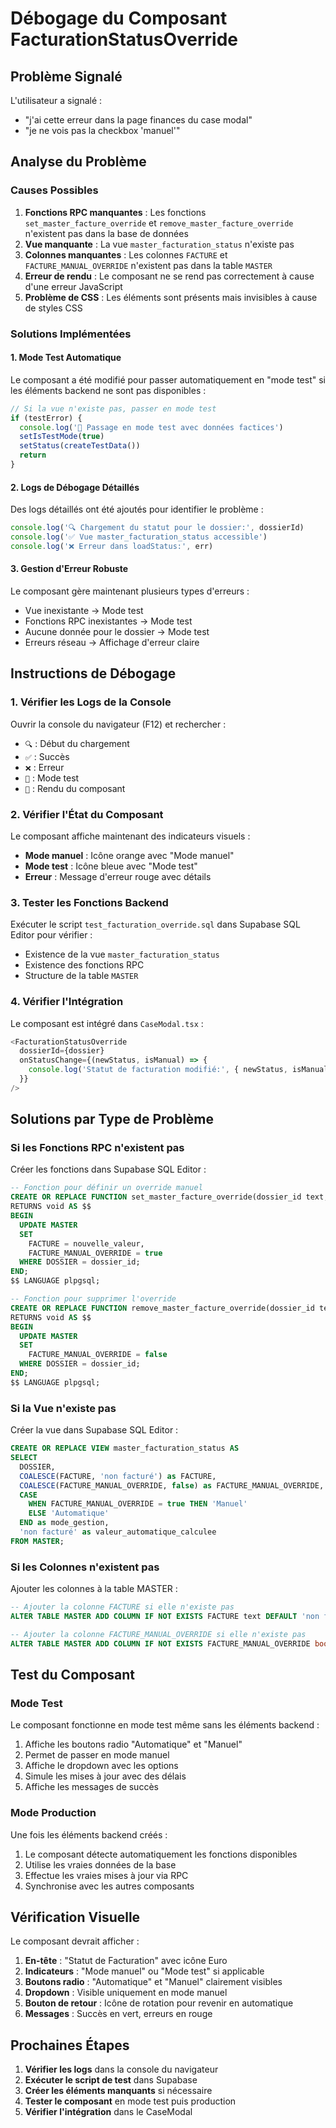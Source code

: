 # Débogage du Composant FacturationStatusOverride

## Problème Signalé

L'utilisateur a signalé :
- "j'ai cette erreur dans la page finances du case modal"
- "je ne vois pas la checkbox 'manuel'"

## Analyse du Problème

### Causes Possibles

1. **Fonctions RPC manquantes** : Les fonctions `set_master_facture_override` et `remove_master_facture_override` n'existent pas dans la base de données
2. **Vue manquante** : La vue `master_facturation_status` n'existe pas
3. **Colonnes manquantes** : Les colonnes `FACTURE` et `FACTURE_MANUAL_OVERRIDE` n'existent pas dans la table `MASTER`
4. **Erreur de rendu** : Le composant ne se rend pas correctement à cause d'une erreur JavaScript
5. **Problème de CSS** : Les éléments sont présents mais invisibles à cause de styles CSS

### Solutions Implémentées

#### 1. Mode Test Automatique

Le composant a été modifié pour passer automatiquement en "mode test" si les éléments backend ne sont pas disponibles :

```typescript
// Si la vue n'existe pas, passer en mode test
if (testError) {
  console.log('🔄 Passage en mode test avec données factices')
  setIsTestMode(true)
  setStatus(createTestData())
  return
}
```

#### 2. Logs de Débogage Détaillés

Des logs détaillés ont été ajoutés pour identifier le problème :

```typescript
console.log('🔍 Chargement du statut pour le dossier:', dossierId)
console.log('✅ Vue master_facturation_status accessible')
console.log('❌ Erreur dans loadStatus:', err)
```

#### 3. Gestion d'Erreur Robuste

Le composant gère maintenant plusieurs types d'erreurs :

- Vue inexistante → Mode test
- Fonctions RPC inexistantes → Mode test
- Aucune donnée pour le dossier → Mode test
- Erreurs réseau → Affichage d'erreur claire

## Instructions de Débogage

### 1. Vérifier les Logs de la Console

Ouvrir la console du navigateur (F12) et rechercher :

- `🔍` : Début du chargement
- `✅` : Succès
- `❌` : Erreur
- `🧪` : Mode test
- `🎨` : Rendu du composant

### 2. Vérifier l'État du Composant

Le composant affiche maintenant des indicateurs visuels :

- **Mode manuel** : Icône orange avec "Mode manuel"
- **Mode test** : Icône bleue avec "Mode test"
- **Erreur** : Message d'erreur rouge avec détails

### 3. Tester les Fonctions Backend

Exécuter le script `test_facturation_override.sql` dans Supabase SQL Editor pour vérifier :

- Existence de la vue `master_facturation_status`
- Existence des fonctions RPC
- Structure de la table `MASTER`

### 4. Vérifier l'Intégration

Le composant est intégré dans `CaseModal.tsx` :

```typescript
<FacturationStatusOverride
  dossierId={dossier}
  onStatusChange={(newStatus, isManual) => {
    console.log('Statut de facturation modifié:', { newStatus, isManual })
  }}
/>
```

## Solutions par Type de Problème

### Si les Fonctions RPC n'existent pas

Créer les fonctions dans Supabase SQL Editor :

```sql
-- Fonction pour définir un override manuel
CREATE OR REPLACE FUNCTION set_master_facture_override(dossier_id text, nouvelle_valeur text)
RETURNS void AS $$
BEGIN
  UPDATE MASTER 
  SET 
    FACTURE = nouvelle_valeur,
    FACTURE_MANUAL_OVERRIDE = true
  WHERE DOSSIER = dossier_id;
END;
$$ LANGUAGE plpgsql;

-- Fonction pour supprimer l'override
CREATE OR REPLACE FUNCTION remove_master_facture_override(dossier_id text)
RETURNS void AS $$
BEGIN
  UPDATE MASTER 
  SET 
    FACTURE_MANUAL_OVERRIDE = false
  WHERE DOSSIER = dossier_id;
END;
$$ LANGUAGE plpgsql;
```

### Si la Vue n'existe pas

Créer la vue dans Supabase SQL Editor :

```sql
CREATE OR REPLACE VIEW master_facturation_status AS
SELECT 
  DOSSIER,
  COALESCE(FACTURE, 'non facturé') as FACTURE,
  COALESCE(FACTURE_MANUAL_OVERRIDE, false) as FACTURE_MANUAL_OVERRIDE,
  CASE 
    WHEN FACTURE_MANUAL_OVERRIDE = true THEN 'Manuel'
    ELSE 'Automatique'
  END as mode_gestion,
  'non facturé' as valeur_automatique_calculee
FROM MASTER;
```

### Si les Colonnes n'existent pas

Ajouter les colonnes à la table MASTER :

```sql
-- Ajouter la colonne FACTURE si elle n'existe pas
ALTER TABLE MASTER ADD COLUMN IF NOT EXISTS FACTURE text DEFAULT 'non facturé';

-- Ajouter la colonne FACTURE_MANUAL_OVERRIDE si elle n'existe pas
ALTER TABLE MASTER ADD COLUMN IF NOT EXISTS FACTURE_MANUAL_OVERRIDE boolean DEFAULT false;
```

## Test du Composant

### Mode Test

Le composant fonctionne en mode test même sans les éléments backend :

1. Affiche les boutons radio "Automatique" et "Manuel"
2. Permet de passer en mode manuel
3. Affiche le dropdown avec les options
4. Simule les mises à jour avec des délais
5. Affiche les messages de succès

### Mode Production

Une fois les éléments backend créés :

1. Le composant détecte automatiquement les fonctions disponibles
2. Utilise les vraies données de la base
3. Effectue les vraies mises à jour via RPC
4. Synchronise avec les autres composants

## Vérification Visuelle

Le composant devrait afficher :

1. **En-tête** : "Statut de Facturation" avec icône Euro
2. **Indicateurs** : "Mode manuel" ou "Mode test" si applicable
3. **Boutons radio** : "Automatique" et "Manuel" clairement visibles
4. **Dropdown** : Visible uniquement en mode manuel
5. **Bouton de retour** : Icône de rotation pour revenir en automatique
6. **Messages** : Succès en vert, erreurs en rouge

## Prochaines Étapes

1. **Vérifier les logs** dans la console du navigateur
2. **Exécuter le script de test** dans Supabase
3. **Créer les éléments manquants** si nécessaire
4. **Tester le composant** en mode test puis production
5. **Vérifier l'intégration** dans le CaseModal 